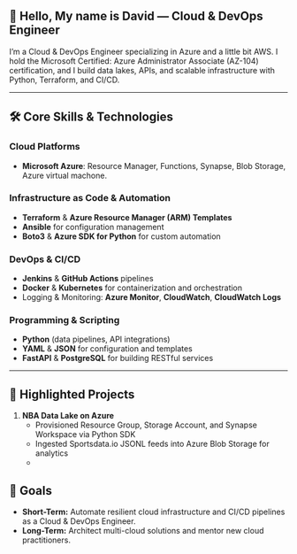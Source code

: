 ## 👋 Hello, My name is David — Cloud & DevOps Engineer

I’m a Cloud & DevOps Engineer specializing in Azure and a little bit AWS. I hold the Microsoft Certified: Azure Administrator Associate (AZ-104) certification, and I build data lakes, APIs, and scalable infrastructure with Python, Terraform, and CI/CD.

---

## 🛠️ Core Skills & Technologies

### Cloud Platforms
- **Microsoft Azure**: Resource Manager, Functions, Synapse, Blob Storage, Azure virtual machone.  

### Infrastructure as Code & Automation
- **Terraform** & **Azure Resource Manager (ARM) Templates**  
- **Ansible** for configuration management  
- **Boto3** & **Azure SDK for Python** for custom automation  

### DevOps & CI/CD
- **Jenkins** & **GitHub Actions** pipelines  
- **Docker** & **Kubernetes** for containerization and orchestration  
- Logging & Monitoring: **Azure Monitor**, **CloudWatch**, **CloudWatch Logs**  

### Programming & Scripting
- **Python** (data pipelines, API integrations)  
- **YAML** & **JSON** for configuration and templates  
- **FastAPI** & **PostgreSQL** for building RESTful services  

---

## 📂 Highlighted Projects

1. **NBA Data Lake on Azure**  
   - Provisioned Resource Group, Storage Account, and Synapse Workspace via Python SDK  
   - Ingested Sportsdata.io JSONL feeds into Azure Blob Storage for analytics
   - 
## 🎯 Goals

- **Short-Term:** Automate resilient cloud infrastructure and CI/CD pipelines as a Cloud & DevOps Engineer.  
- **Long-Term:** Architect multi-cloud solutions and mentor new cloud practitioners.
